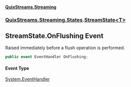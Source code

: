 #### [QuixStreams.Streaming](index.md 'index')
### [QuixStreams.Streaming.States](QuixStreams.Streaming.States.md 'QuixStreams.Streaming.States').[StreamState&lt;T&gt;](StreamState_T_.md 'QuixStreams.Streaming.States.StreamState<T>')

## StreamState<T>.OnFlushing Event

Raised immediately before a flush operation is performed.

```csharp
public event EventHandler OnFlushing;
```

#### Event Type
[System.EventHandler](https://docs.microsoft.com/en-us/dotnet/api/System.EventHandler 'System.EventHandler')